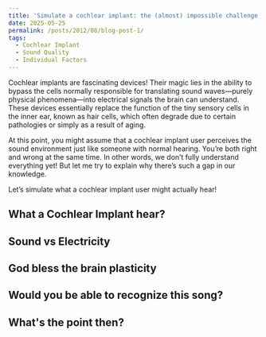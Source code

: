 ```yaml
---
title: 'Simulate a cochlear implant: the (almost) impossible challenge'
date: 2025-05-25
permalink: /posts/2012/08/blog-post-1/
tags:
  - Cochlear Implant
  - Sound Quality
  - Individual Factors
---
```


Cochlear implants are fascinating devices! Their magic lies in the ability to bypass the cells normally responsible for translating sound waves—purely physical phenomena—into electrical signals the brain can understand. These devices essentially replace the function of the tiny sensory cells in the inner ear, known as hair cells, which often degrade due to certain pathologies or simply as a result of aging.

At this point, you might assume that a cochlear implant user perceives the sound environment just like someone with normal hearing. You’re both right and wrong at the same time. In other words, we don’t fully understand everything yet! But let me try to explain why there’s such a gap in our knowledge. 

Let’s simulate what a cochlear implant user might actually hear!


What a Cochlear Implant hear? 
------

Sound vs Electricity 
------

God bless the brain plasticity 
------

Would you be able to recognize this song? 
------

What's the point then? 
------
